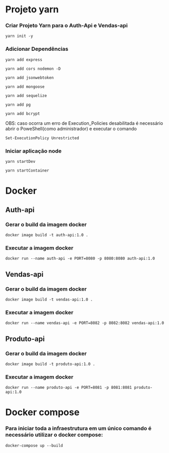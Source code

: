 #  Projeto yarn


### Criar Projeto Yarn para o Auth-Api e Vendas-api
```
yarn init -y
```

### Adicionar Dependências
```
yarn add express
```

```
yarn add cors nodemon -D
```

```
yarn add jsonwebtoken
```

```
yarn add mongoose
```

```
yarn add sequelize
```

```
yarn add pg
```

```
yarn add bcrypt
```

OBS: caso ocorra um erro de Execution_Policies desabilitada é necessário abrir o PoweShell(como administrador) e executar o comando

```
Set-ExecutionPolicy Unrestricted
```

### Iniciar aplicação node 
```
yarn startDev
```

```
yarn startContainer
```



#  Docker 


## Auth-api

### Gerar o build da imagem docker
```
docker image build -t auth-api:1.0 .
```

### Executar a imagem docker

```
docker run --name auth-api -e PORT=8080 -p 8080:8080 auth-api:1.0
```

## Vendas-api

### Gerar o build da imagem docker
```
docker image build -t vendas-api:1.0 .
```

### Executar a imagem docker

```
docker run --name vendas-api -e PORT=8082 -p 8082:8082 vendas-api:1.0
```



## Produto-api

### Gerar o build da imagem docker
```
docker image build -t produto-api:1.0 .
```

### Executar a imagem docker

```
docker run --name produto-api -e PORT=8081 -p 8081:8081 produto-api:1.0
```


# Docker compose

### Para iniciar toda a infraestrutura em um único comando é necessário utilizar o docker compose:


```
docker-compose up --build
```
